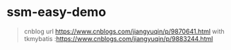 # ssm-easy-demo
> cnblog url https://www.cnblogs.com/jiangyuqin/p/9870641.html
> with tkmybatis :https://www.cnblogs.com/jiangyuqin/p/9883244.html
